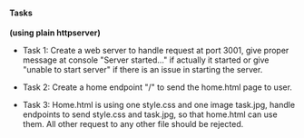#### Tasks
 **(using plain httpserver)**

- Task 1:
    Create a web server to handle request at port 3001,
    give proper message at console "Server started..." 
    if actually it started or give "unable to start server" if there is an issue in starting the server.

- Task 2:
    Create a home endpoint "/" to send the home.html page to user.

- Task 3:
    Home.html is using one style.css and one image task.jpg,
    handle endpoints to send style.css and task.jpg, so that home.html can use them.
    All other request to any other file should be rejected.
